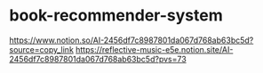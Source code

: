 # book-recommender-system

https://www.notion.so/AI-2456df7c8987801da067d768ab63bc5d?source=copy_link
https://reflective-music-e5e.notion.site/AI-2456df7c8987801da067d768ab63bc5d?pvs=73
